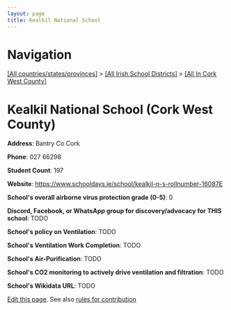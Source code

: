 ```yaml
---
layout: page
title: Kealkil National School
---
```

# Navigation

[[All countries/states/provinces]](../../..) > [[All Irish School Districts]](../..) > [[All In Cork West County]](..)

# Kealkil National School (Cork West County)

**Address**: Bantry Co Cork

**Phone**: 027 66298

**Student Count**: 197

**Website**: <https://www.schooldays.ie/school/kealkil-n-s-rollnumber-16087E>

**School's overall airborne virus protection grade (0-5)**: 0

**Discord, Facebook, or WhatsApp group for discovery/advocacy for THIS school**: TODO

**School's policy on Ventilation**: TODO

**School's Ventilation Work Completion**: TODO

**School's Air-Purification**: TODO

**School's CO2 monitoring to actively drive ventilation and filtration**: TODO

**School's Wikidata URL**: TODO


[Edit this page](https://github.com/ventilate-schools/Ireland/edit/main/./Cork_West_County/Kealkil_National_School.md). See also [rules for contribution](../../../contribution-rules/)